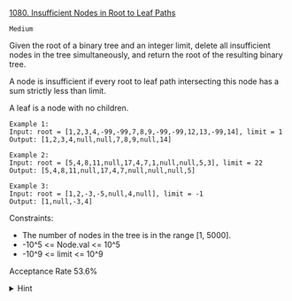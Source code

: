 [1080. Insufficient Nodes in Root to Leaf Paths](https://leetcode.com/problems/insufficient-nodes-in-root-to-leaf-paths/)

`Medium`

Given the root of a binary tree and an integer limit, delete all insufficient nodes in the tree simultaneously, and return the root of the resulting binary tree.

A node is insufficient if every root to leaf path intersecting this node has a sum strictly less than limit.

A leaf is a node with no children.

```
Example 1:
Input: root = [1,2,3,4,-99,-99,7,8,9,-99,-99,12,13,-99,14], limit = 1
Output: [1,2,3,4,null,null,7,8,9,null,14]

Example 2:
Input: root = [5,4,8,11,null,17,4,7,1,null,null,5,3], limit = 22
Output: [5,4,8,11,null,17,4,7,null,null,null,5]

Example 3:
Input: root = [1,2,-3,-5,null,4,null], limit = -1
Output: [1,null,-3,4]
``` 

Constraints:

- The number of nodes in the tree is in the range [1, 5000].
- -10^5 <= Node.val <= 10^5
- -10^9 <= limit <= 10^9

Acceptance Rate
53.6%

<details>
<summary>Hint</summary>

Consider a DFS traversal of the tree. You can keep track of the current path sum from root to this node, and you can also use DFS to return the minimum value of any path from this node to the leaf. This will tell you if this node is insufficient.

</details>